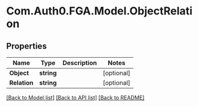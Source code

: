 # Com.Auth0.FGA.Model.ObjectRelation

## Properties

Name | Type | Description | Notes
------------ | ------------- | ------------- | -------------
**Object** | **string** |  | [optional] 
**Relation** | **string** |  | [optional] 

[[Back to Model list]](../README.md#models) [[Back to API list]](../README.md#api-endpoints) [[Back to README]](../README.md)

